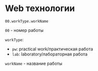 # Web технологии

`00.workType.workName`

`00` - номер работы <br>

`workType`:
- `pw`: practical work/практическая работа
- `lab`: laboratory/лабораторная работа

`workName` - название работы
